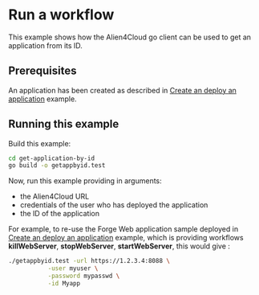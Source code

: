 # Run a workflow

This example shows how the Alien4Cloud go client can be used to get an application from its ID.

## Prerequisites

An application has been created as described in [Create an deploy an application](../create-deploy-app/README.md) example.

## Running this example

Build this example:

```bash
cd get-application-by-id
go build -o getappbyid.test
```

Now, run this example providing in arguments:
* the Alien4Cloud URL
* credentials of the user who has deployed the application
* the ID of the application

For example, to re-use the Forge Web application sample deployed in [Create an deploy an application](../create-deploy-app/README.md) example,
which is providing workflows **killWebServer**, **stopWebServer**, **startWebServer**, this would give :

```bash
./getappbyid.test -url https://1.2.3.4:8088 \
           -user myuser \
           -password mypasswd \
           -id Myapp
```
